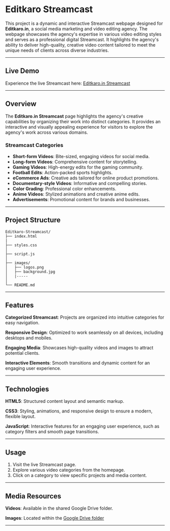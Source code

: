 # Editkaro Streamcast 

This project is a dynamic and interactive Streamcast webpage designed for **Editkaro.in**, a social media marketing and video editing agency. The webpage showcases the agency's expertise in various video editing styles and serves as a professional digital Streamcast. It highlights the agency's ability to deliver high-quality, creative video content tailored to meet the unique needs of clients across diverse industries.

---

## Live Demo  
Experience the live Streamcast here: [Editkaro.in Streamcast](https://rajeshaligeti.github.io/Editkaro-Streamcast/)  

---

## Overview  

The **Editkaro.in Streamcast** page highlights the agency's creative capabilities by organizing their work into distinct categories. It provides an interactive and visually appealing experience for visitors to explore the agency's work across various domains.  

### Streamcast Categories  
- **Short-form Videos**: Bite-sized, engaging videos for social media.  
- **Long-form Videos**: Comprehensive content for storytelling.  
- **Gaming Videos**: High-energy edits for the gaming community.  
- **Football Edits**: Action-packed sports highlights.  
- **eCommerce Ads**: Creative ads tailored for online product promotions.  
- **Documentary-style Videos**: Informative and compelling stories.  
- **Color Grading**: Professional color enhancements.  
- **Anime Videos**: Stylized animations and creative anime edits.  
- **Advertisements**: Promotional content for brands and businesses.


---

## Project Structure  

```plaintext  
Editkaro-Streamcast/  
├── index.html
|       
├── styles.css
│        
├── script.js    
│       
├── images/        
│   ├── logos.png   
│   ├── background.jpg
│   |-----
│      
└── README.md          
```
---

## Features
**Categorized Streamcast**: Projects are organized into intuitive categories for easy navigation.

**Responsive Design**: Optimized to work seamlessly on all devices, including desktops and mobiles.

**Engaging Media**: Showcases high-quality videos and images to attract potential clients.

**Interactive Elements**: Smooth transitions and dynamic content for an engaging user experience.

---

## Technologies
**HTML5**: Structured content layout and semantic markup.

**CSS3**: Styling, animations, and responsive design to ensure a modern, flexible layout.

**JavaScript**: Interactive features for an engaging user experience, such as category filters and smooth page transitions.

---

## Usage
1. Visit the live Streamcast page.
2. Explore various video categories from the homepage.
3. Click on a category to view specific projects and media content.

---

## Media Resources
**Videos**: Available in the shared Google Drive folder.

**Images**: Located within the [Google Drive folder](https://drive.google.com/drive/folders/1L0wwCdidoEhj30eRQd9_pkY6BZtGNC6J)  

---
